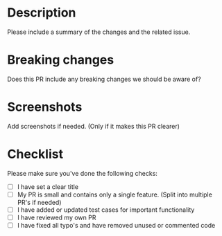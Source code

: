 # Description

Please include a summary of the changes and the related issue.

# Breaking changes

Does this PR include any breaking changes we should be aware of?

# Screenshots

Add screenshots if needed. (Only if it makes this PR clearer)

# Checklist

Please make sure you've done the following checks:

- [ ] I have set a clear title
- [ ] My PR is small and contains only a single feature. (Split into multiple PR's if needed)
- [ ] I have added or updated test cases for important functionality
- [ ] I have reviewed my own PR
- [ ] I have fixed all typo's and have removed unused or commented code
